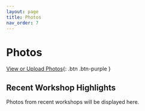 ```yaml
---
layout: page
title: Photos
nav_order: 7
---
```


# Photos
[View or Upload Photos](https://drive.google.com/drive/folders/1HPL_hac2O050P-1K7ewO00yvAybS26py?usp=sharing){: .btn .btn-purple }

## Recent Workshop Highlights
Photos from recent workshops will be displayed here.
